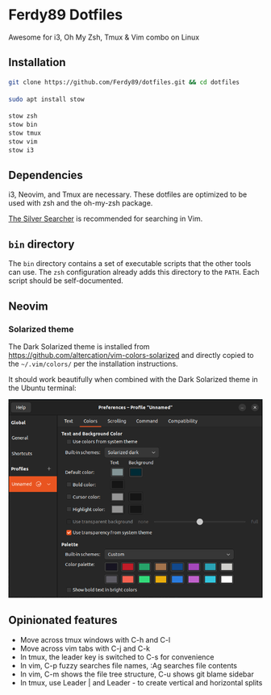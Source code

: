 # Ferdy89 Dotfiles

Awesome for i3, Oh My Zsh, Tmux & Vim combo on Linux

## Installation

```bash
git clone https://github.com/Ferdy89/dotfiles.git && cd dotfiles

sudo apt install stow

stow zsh
stow bin
stow tmux
stow vim
stow i3
```

## Dependencies

i3, Neovim, and Tmux are necessary. These dotfiles are optimized to be used
with zsh and the oh-my-zsh package.

[The Silver Searcher](https://github.com/ggreer/the_silver_searcher#installing)
is recommended for searching in Vim.

## `bin` directory

The `bin` directory contains a set of executable scripts that the other tools
can use. The `zsh` configuration already adds this directory to the `PATH`.
Each script should be self-documented.

## Neovim

### Solarized theme

The Dark Solarized theme is installed from
https://github.com/altercation/vim-colors-solarized and directly copied to the
`~/.vim/colors/` per the installation instructions.

It should work beautifully when combined with the Dark Solarized theme in the
Ubuntu terminal:

![Ubuntu terminal theme preferences](img/ubuntu-terminal-theme.png)

## Opinionated features

* Move across tmux windows with C-h and C-l
* Move across vim tabs with C-j and C-k
* In tmux, the leader key is switched to C-s for convenience
* In vim, C-p fuzzy searches file names, :Ag searches file contents
* In vim, C-m shows the file tree structure, C-u shows git blame sidebar
* In tmux, use Leader | and Leader - to create vertical and horizontal splits
